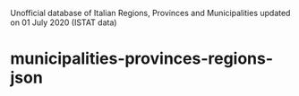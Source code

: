 Unofficial database of Italian Regions, Provinces and Municipalities updated on 01 July 2020 (ISTAT data)

# municipalities-provinces-regions-json
